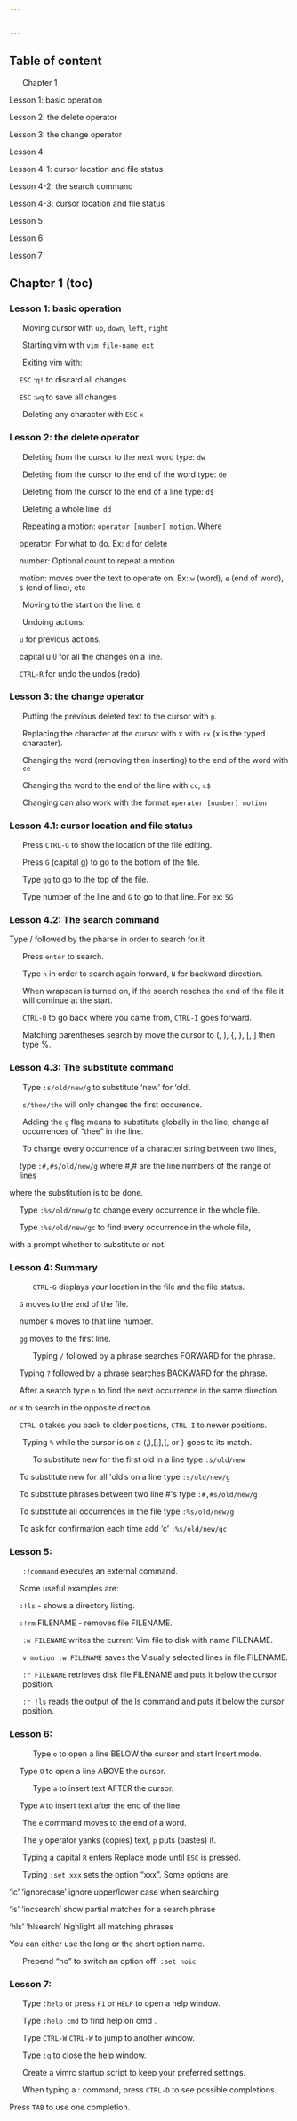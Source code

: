 ```yaml
---


---
```


<div id="toc">
<h2 id="table-of-content">Table of content</h2>
<ol>
<li><a href="#chapter-1">Chapter 1</a></li>
</ol>
<ul>
<li>
<p><a href="#c1-lesson1">Lesson 1: basic operation</a></p>
</li>
<li>
<p><a href="#c1-lesson2">Lesson 2: the delete operator</a></p>
</li>
<li>
<p><a href="#c1-lesson3">Lesson 3: the change operator</a></p>
</li>
<li>
<p>Lesson 4</p>
</li>
<li>
<p><a href="#c1-lesson4-1">Lesson 4-1: cursor location and file status</a></p>
</li>
<li>
<p><a href="#c1-lesson4-2">Lesson 4-2: the search command</a></p>
</li>
<li>
<p><a href="#c1-lesson4-3">Lesson 4-3: cursor location and file status</a></p>
</li>
<li>
<p><a href="#c1-lesson5">Lesson 5</a></p>
</li>
<li>
<p><a href="#c1-lesson6">Lesson 6</a></p>
</li>
<li>
<p><a href="#c1-lesson7">Lesson 7</a></p>
</li>
</ul>
<div id="chapter-1">
<h2 id="chapter-1-toc">Chapter 1 (<a href="#toc">toc</a>)</h2>
<div id="c1-lesson1">
<h3 id="lesson-1-basic-operation">Lesson 1: basic operation</h3>
<ol>
<li>
<p>Moving cursor with <code>up</code>, <code>down</code>, <code>left</code>, <code>right</code></p>
</li>
<li>
<p>Starting vim with <code>vim file-name.ext</code></p>
</li>
<li>
<p>Exiting vim with:</p>
</li>
</ol>
<ul>
<li>
<p><code>ESC</code> :<code>q!</code> to discard all changes</p>
</li>
<li>
<p><code>ESC</code> :<code>wq</code> to save all changes</p>
</li>
</ul>
<ol start="4">
<li>Deleting any character with <code>ESC</code>  <code>x</code></li>
</ol>
<div id="c1-lesson2">
<h3 id="lesson-2-the-delete-operator">Lesson 2: the delete operator</h3>
<ol>
<li>
<p>Deleting from the cursor to the next word type: <code>dw</code></p>
</li>
<li>
<p>Deleting from the cursor to the end of the word type: <code>de</code></p>
</li>
<li>
<p>Deleting from the cursor to the end of a line type: <code>d$</code></p>
</li>
<li>
<p>Deleting a whole line: <code>dd</code></p>
</li>
<li>
<p>Repeating a motion: <code>operator [number] motion</code>. Where</p>
</li>
</ol>
<ul>
<li>
<p>operator: For what to do. Ex: <code>d</code> for delete</p>
</li>
<li>
<p>number: Optional count to repeat a motion</p>
</li>
<li>
<p>motion: moves over the text to operate on. Ex: <code>w</code> (word), <code>e</code> (end of word), <code>$</code> (end of line), etc</p>
</li>
</ul>
<ol start="6">
<li>
<p>Moving to the start on the line: <code>0</code></p>
</li>
<li>
<p>Undoing actions:</p>
</li>
</ol>
<ul>
<li>
<p><code>u</code> for previous actions.</p>
</li>
<li>
<p>capital u <code>U</code> for all the changes on a line.</p>
</li>
<li>
<p><code>CTRL-R</code> for undo the undos (redo)</p>
</li>
</ul>
<div id="c1-lesson3">
<h3 id="lesson-3-the-change-operator">Lesson 3: the change operator</h3>
<ol>
<li>
<p>Putting the previous deleted text to the cursor with <code>p</code>.</p>
</li>
<li>
<p>Replacing the character at the cursor with x with <code>rx</code> (x is the typed character).</p>
</li>
<li>
<p>Changing the word (removing then inserting) to the end of the word with <code>ce</code></p>
</li>
<li>
<p>Changing the word to the end of the line with <code>cc</code>, <code>c$</code></p>
</li>
<li>
<p>Changing can also work with the format <code>operator [number] motion</code></p>
</li>
</ol>
<div id="c1-lesson4-1">
<h3 id="lesson-4.1-cursor-location-and-file-status">Lesson 4.1: cursor location and file status</h3>
<ol>
<li>
<p>Press <code>CTRL-G</code> to show the location of the file editing.</p>
</li>
<li>
<p>Press <code>G</code> (capital g) to go to the bottom of the file.</p>
</li>
<li>
<p>Type <code>gg</code> to go to the top of the file.</p>
</li>
<li>
<p>Type number of the line and <code>G</code> to go to that line. For ex: <code>5G</code></p>
</li>
</ol>
<div id="c1-lesson4-2">
<h3 id="lesson-4.2-the-search-command">Lesson 4.2: The search command</h3>
<p>Type / followed by the pharse in order to search for it</p>
<ol>
<li>
<p>Press <code>enter</code> to search.</p>
</li>
<li>
<p>Type <code>n</code> in order to search again forward, <code>N</code> for backward direction.</p>
</li>
<li>
<p>When wrapscan is turned on, if the search reaches the end of the file it will continue at the start.</p>
</li>
<li>
<p><code>CTRL-O</code> to go back where you came from, <code>CTRL-I</code> goes forward.</p>
</li>
<li>
<p>Matching parentheses search by move the cursor to (, ), {, }, [, ] then type %.</p>
</li>
</ol>
<div id="c1-lesson4-3">
<h3 id="lesson-4.3-the-substitute-command">Lesson 4.3: The substitute command</h3>
<ol>
<li>
<p>Type <code>:s/old/new/g</code> to substitute ‘new’ for ‘old’.</p>
</li>
<li>
<p><code>s/thee/the</code> will only changes the first occurence.</p>
</li>
<li>
<p>Adding the <code>g</code> flag means to substitute globally in the line, change all occurrences of “thee” in the line.</p>
</li>
<li>
<p>To change every occurrence of a character string between two lines,</p>
</li>
</ol>
<ul>
<li>type <code>:#,#s/old/new/g</code> where #,# are the line numbers of the range of lines</li>
</ul>
<p>where the substitution is to be done.</p>
<ul>
<li>
<p>Type <code>:%s/old/new/g</code> to change every occurrence in the whole file.</p>
</li>
<li>
<p>Type <code>:%s/old/new/gc</code> to find every occurrence in the whole file,</p>
</li>
</ul>
<p>with a prompt whether to substitute or not.</p>
<h3 id="lesson-4-summary">Lesson 4: Summary</h3>
<ol>
<li>
<ul>
<li><code>CTRL-G</code> displays your location in the file and the file status.</li>
</ul>
</li>
</ol>
<ul>
<li>
<p><code>G</code> moves to the end of the file.</p>
</li>
<li>
<p>number <code>G</code> moves to that line number.</p>
</li>
<li>
<p><code>gg</code> moves to the first line.</p>
</li>
</ul>
<ol start="2">
<li>
<ul>
<li>Typing <code>/</code> followed by a phrase searches FORWARD for the phrase.</li>
</ul>
</li>
</ol>
<ul>
<li>
<p>Typing <code>?</code> followed by a phrase searches BACKWARD for the phrase.</p>
</li>
<li>
<p>After a search type <code>n</code> to find the next occurrence in the same direction</p>
</li>
</ul>
<p>or <code>N</code> to search in the opposite direction.</p>
<ul>
<li><code>CTRL-O</code> takes you back to older positions, <code>CTRL-I</code> to newer positions.</li>
</ul>
<ol start="3">
<li>
<p>Typing <code>%</code> while the cursor is on a (,),[,],{, or } goes to its match.</p>
</li>
<li>
<ul>
<li>To substitute new for the first old in a line type <code>:s/old/new</code></li>
</ul>
</li>
</ol>
<ul>
<li>
<p>To substitute new for all 'old’s on a line type <code>:s/old/new/g</code></p>
</li>
<li>
<p>To substitute phrases between two line #'s type <code>:#,#s/old/new/g</code></p>
</li>
<li>
<p>To substitute all occurrences in the file type <code>:%s/old/new/g</code></p>
</li>
<li>
<p>To ask for confirmation each time add ‘c’ <code>:%s/old/new/gc</code></p>
</li>
</ul>
<div id="c1-lesson5">
<h3 id="lesson-5">Lesson 5:</h3>
<ol>
<li><code>:!command</code> executes an external command.</li>
</ol>
<ul>
<li>
<p>Some useful examples are:</p>
</li>
<li>
<p><code>:!ls</code> - shows a directory listing.</p>
</li>
<li>
<p><code>:!rm</code> FILENAME - removes file FILENAME.</p>
</li>
</ul>
<ol start="2">
<li>
<p><code>:w FILENAME</code> writes the current Vim file to disk with name FILENAME.</p>
</li>
<li>
<p><code>v motion :w FILENAME</code> saves the Visually selected lines in file FILENAME.</p>
</li>
<li>
<p><code>:r FILENAME</code> retrieves disk file FILENAME and puts it below the cursor position.</p>
</li>
<li>
<p><code>:r !ls</code> reads the output of the ls command and puts it below the cursor position.</p>
</li>
</ol>
<div id="c1-lesson6">
<h3 id="lesson-6">Lesson 6:</h3>
<ol>
<li>
<ul>
<li>Type <code>o</code> to open a line BELOW the cursor and start Insert mode.</li>
</ul>
</li>
</ol>
<ul>
<li>Type <code>O</code> to open a line ABOVE the cursor.</li>
</ul>
<ol start="2">
<li>
<ul>
<li>Type <code>a</code> to insert text AFTER the cursor.</li>
</ul>
</li>
</ol>
<ul>
<li>Type <code>A</code> to insert text after the end of the line.</li>
</ul>
<ol start="3">
<li>
<p>The <code>e</code> command moves to the end of a word.</p>
</li>
<li>
<p>The <code>y</code> operator yanks (copies) text, <code>p</code> puts (pastes) it.</p>
</li>
<li>
<p>Typing a capital <code>R</code> enters Replace mode until <code>ESC</code> is pressed.</p>
</li>
<li>
<p>Typing <code>:set xxx</code> sets the option “xxx”. Some options are:</p>
</li>
</ol>
<p>‘ic’ ‘ignorecase’ ignore upper/lower case when searching</p>
<p>‘is’ ‘incsearch’ show partial matches for a search phrase</p>
<p>‘hls’ ‘hlsearch’ highlight all matching phrases</p>
<p>You can either use the long or the short option name.</p>
<ol start="7">
<li>Prepend “no” to switch an option off: <code>:set noic</code></li>
</ol>
<div id="c1-lesson7">
<h3 id="lesson-7">Lesson 7:</h3>
<ol>
<li>
<p>Type <code>:help</code> or press <code>F1</code> or <code>HELP</code> to open a help window.</p>
</li>
<li>
<p>Type <code>:help cmd</code> to find help on cmd .</p>
</li>
<li>
<p>Type <code>CTRL-W</code>  <code>CTRL-W</code> to jump to another window.</p>
</li>
<li>
<p>Type <code>:q</code> to close the help window.</p>
</li>
<li>
<p>Create a vimrc startup script to keep your preferred settings.</p>
</li>
<li>
<p>When typing a : command, press <code>CTRL-D</code> to see possible completions.</p>
</li>
</ol>
<p>Press <code>TAB</code> to use one completion.</p>
</div></div></div></div></div></div></div></div></div></div></div>
